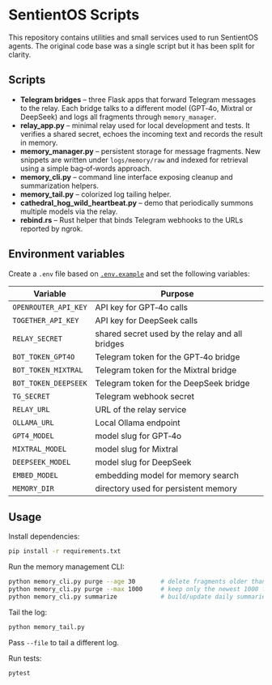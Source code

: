 # SentientOS Scripts

This repository contains utilities and small services used to run SentientOS agents.  The original code base was a single script but it has been split for clarity.

## Scripts

- **Telegram bridges** – three Flask apps that forward Telegram messages to the relay.  Each bridge talks to a different model (GPT‑4o, Mixtral or DeepSeek) and logs all fragments through `memory_manager`.
- **relay_app.py** – minimal relay used for local development and tests.  It verifies a shared secret, echoes the incoming text and records the result in memory.
- **memory_manager.py** – persistent storage for message fragments.  New snippets are written under `logs/memory/raw` and indexed for retrieval using a simple bag‑of‑words approach.
- **memory_cli.py** – command line interface exposing cleanup and summarization helpers.
- **memory_tail.py** – colorized log tailing helper.
- **cathedral_hog_wild_heartbeat.py** – demo that periodically summons multiple models via the relay.
- **rebind.rs** – Rust helper that binds Telegram webhooks to the URLs reported by ngrok.

## Environment variables

Create a `.env` file based on [`.env.example`](./.env.example) and set the following variables:

| Variable | Purpose |
|----------|---------|
| `OPENROUTER_API_KEY` | API key for GPT‑4o calls |
| `TOGETHER_API_KEY` | API key for DeepSeek calls |
| `RELAY_SECRET` | shared secret used by the relay and all bridges |
| `BOT_TOKEN_GPT4O` | Telegram token for the GPT‑4o bridge |
| `BOT_TOKEN_MIXTRAL` | Telegram token for the Mixtral bridge |
| `BOT_TOKEN_DEEPSEEK` | Telegram token for the DeepSeek bridge |
| `TG_SECRET` | Telegram webhook secret |
| `RELAY_URL` | URL of the relay service |
| `OLLAMA_URL` | Local Ollama endpoint |
| `GPT4_MODEL` | model slug for GPT‑4o |
| `MIXTRAL_MODEL` | model slug for Mixtral |
| `DEEPSEEK_MODEL` | model slug for DeepSeek |
| `EMBED_MODEL` | embedding model for memory search |
| `MEMORY_DIR` | directory used for persistent memory |

## Usage

Install dependencies:

```bash
pip install -r requirements.txt
```

Run the memory management CLI:

```bash
python memory_cli.py purge --age 30       # delete fragments older than 30 days
python memory_cli.py purge --max 1000     # keep only the newest 1000 fragments
python memory_cli.py summarize            # build/update daily summaries
```

Tail the log:

```bash
python memory_tail.py
```
Pass `--file` to tail a different log.

Run tests:

```bash
pytest
```

